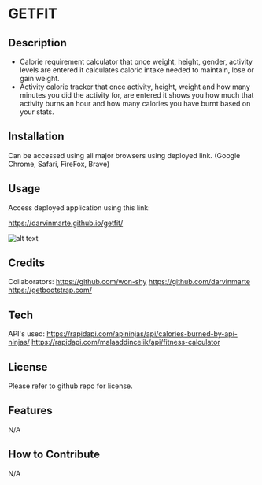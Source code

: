 # GETFIT

## Description

- Calorie requirement calculator that once weight, height, gender, activity levels are entered it calculates caloric intake needed to maintain, lose or gain weight.
- Activity calorie tracker that once activity, height, weight and how many minutes you did the activity for, are entered it shows you how much that activity burns an hour and how many calories you have burnt based on your stats.

## Installation

Can be accessed using all major browsers using deployed link. (Google Chrome, Safari, FireFox, Brave)

## Usage

Access deployed application using this link:

https://darvinmarte.github.io/getfit/

![alt text](assets/)

## Credits

Collaborators:
https://github.com/won-shy
https://github.com/darvinmarte
https://getbootstrap.com/

## Tech 

API's used:
https://rapidapi.com/apininjas/api/calories-burned-by-api-ninjas/
https://rapidapi.com/malaaddincelik/api/fitness-calculator

## License

Please refer to github repo for license. 

## Features

N/A

## How to Contribute

N/A
